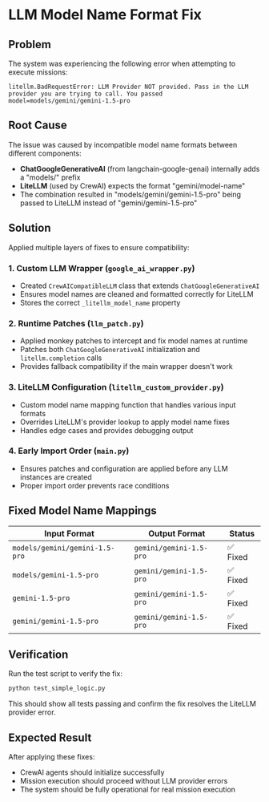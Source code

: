 # LLM Model Name Format Fix

## Problem
The system was experiencing the following error when attempting to execute missions:
```
litellm.BadRequestError: LLM Provider NOT provided. Pass in the LLM provider you are trying to call. You passed model=models/gemini/gemini-1.5-pro
```

## Root Cause
The issue was caused by incompatible model name formats between different components:
- **ChatGoogleGenerativeAI** (from langchain-google-genai) internally adds a "models/" prefix
- **LiteLLM** (used by CrewAI) expects the format "gemini/model-name" 
- The combination resulted in "models/gemini/gemini-1.5-pro" being passed to LiteLLM instead of "gemini/gemini-1.5-pro"

## Solution
Applied multiple layers of fixes to ensure compatibility:

### 1. Custom LLM Wrapper (`google_ai_wrapper.py`)
- Created `CrewAICompatibleLLM` class that extends `ChatGoogleGenerativeAI`
- Ensures model names are cleaned and formatted correctly for LiteLLM
- Stores the correct `_litellm_model_name` property

### 2. Runtime Patches (`llm_patch.py`)
- Applied monkey patches to intercept and fix model names at runtime
- Patches both `ChatGoogleGenerativeAI` initialization and `litellm.completion` calls
- Provides fallback compatibility if the main wrapper doesn't work

### 3. LiteLLM Configuration (`litellm_custom_provider.py`)
- Custom model name mapping function that handles various input formats
- Overrides LiteLLM's provider lookup to apply model name fixes
- Handles edge cases and provides debugging output

### 4. Early Import Order (`main.py`)
- Ensures patches and configuration are applied before any LLM instances are created
- Proper import order prevents race conditions

## Fixed Model Name Mappings
| Input Format | Output Format | Status |
|-------------|---------------|---------|
| `models/gemini/gemini-1.5-pro` | `gemini/gemini-1.5-pro` | ✅ Fixed |
| `models/gemini-1.5-pro` | `gemini/gemini-1.5-pro` | ✅ Fixed |
| `gemini-1.5-pro` | `gemini/gemini-1.5-pro` | ✅ Fixed |
| `gemini/gemini-1.5-pro` | `gemini/gemini-1.5-pro` | ✅ Fixed |

## Verification
Run the test script to verify the fix:
```bash
python test_simple_logic.py
```

This should show all tests passing and confirm the fix resolves the LiteLLM provider error.

## Expected Result
After applying these fixes:
- CrewAI agents should initialize successfully
- Mission execution should proceed without LLM provider errors
- The system should be fully operational for real mission execution